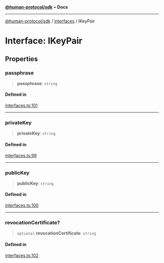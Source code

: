 [**@human-protocol/sdk**](../../README.md) • **Docs**

***

[@human-protocol/sdk](../../modules.md) / [interfaces](../README.md) / IKeyPair

# Interface: IKeyPair

## Properties

### passphrase

> **passphrase**: `string`

#### Defined in

[interfaces.ts:101](https://github.com/humanprotocol/human-protocol/blob/315621d29556c3d3b13e74878918ae7207cff23e/packages/sdk/typescript/human-protocol-sdk/src/interfaces.ts#L101)

***

### privateKey

> **privateKey**: `string`

#### Defined in

[interfaces.ts:99](https://github.com/humanprotocol/human-protocol/blob/315621d29556c3d3b13e74878918ae7207cff23e/packages/sdk/typescript/human-protocol-sdk/src/interfaces.ts#L99)

***

### publicKey

> **publicKey**: `string`

#### Defined in

[interfaces.ts:100](https://github.com/humanprotocol/human-protocol/blob/315621d29556c3d3b13e74878918ae7207cff23e/packages/sdk/typescript/human-protocol-sdk/src/interfaces.ts#L100)

***

### revocationCertificate?

> `optional` **revocationCertificate**: `string`

#### Defined in

[interfaces.ts:102](https://github.com/humanprotocol/human-protocol/blob/315621d29556c3d3b13e74878918ae7207cff23e/packages/sdk/typescript/human-protocol-sdk/src/interfaces.ts#L102)
